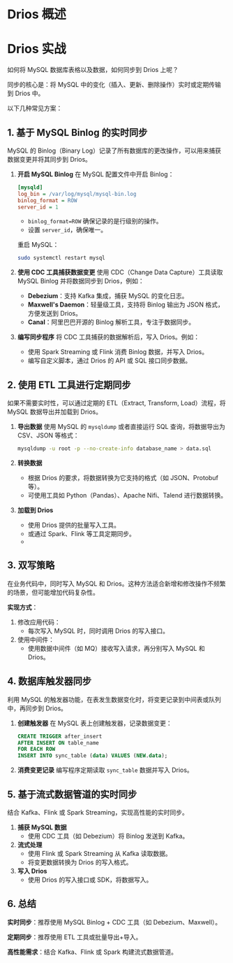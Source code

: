 # Drios 概述







# Drios 实战

如何将 MySQL 数据库表格以及数据，如何同步到 Drios 上呢？

同步的核心是：将 MySQL 中的变化（插入、更新、删除操作）实时或定期传输到 Drios 中。

以下几种常见方案：



## **1. 基于 MySQL Binlog 的实时同步**

MySQL 的 Binlog（Binary Log）记录了所有数据库的更改操作，可以用来捕获数据变更并将其同步到 Drios。

1. **开启 MySQL Binlog**
   在 MySQL 配置文件中开启 Binlog：

   ```ini
   [mysqld]
   log_bin = /var/log/mysql/mysql-bin.log
   binlog_format = ROW
   server_id = 1
   ```

   - `binlog_format=ROW` 确保记录的是行级别的操作。
   - 设置 `server_id`，确保唯一。

   重启 MySQL：

   ```bash
   sudo systemctl restart mysql
   ```

2. **使用 CDC 工具捕获数据变更** 使用 CDC（Change Data Capture）工具读取 MySQL Binlog 并将数据同步到 Drios，例如：

   - **Debezium**：支持 Kafka 集成，捕获 MySQL 的变化日志。
   - **Maxwell's Daemon**：轻量级工具，支持将 Binlog 输出为 JSON 格式，方便发送到 Drios。
   - **Canal**：阿里巴巴开源的 Binlog 解析工具，专注于数据同步。

3. **编写同步程序** 将 CDC 工具捕获的数据解析后，写入 Drios。例如：

   - 使用 Spark Streaming 或 Flink 消费 Binlog 数据，并写入 Drios。
   - 编写自定义脚本，通过 Drios 的 API 或 SQL 接口同步数据。



## **2. 使用 ETL 工具进行定期同步**

如果不需要实时性，可以通过定期的 ETL（Extract, Transform, Load）流程，将 MySQL 数据导出并加载到 Drios。

1. **导出数据** 使用 MySQL 的 `mysqldump` 或者直接运行 SQL 查询，将数据导出为 CSV、JSON 等格式：

   ```bash
   mysqldump -u root -p --no-create-info database_name > data.sql
   ```

2. **转换数据**

   - 根据 Drios 的要求，将数据转换为它支持的格式（如 JSON、Protobuf 等）。
   - 可使用工具如 Python（Pandas）、Apache Nifi、Talend 进行数据转换。

3. **加载到 Drios**

   - 使用 Drios 提供的批量写入工具。
   - 或通过 Spark、Flink 等工具定期同步。
   - 

## **3. 双写策略**

在业务代码中，同时写入 MySQL 和 Drios。这种方法适合新增和修改操作不频繁的场景，但可能增加代码复杂性。

**实现方式**：

1. 修改应用代码：
   - 每次写入 MySQL 时，同时调用 Drios 的写入接口。
2. 使用中间件：
   - 使用数据中间件（如 MQ）接收写入请求，再分别写入 MySQL 和 Drios。



## **4. 数据库触发器同步**

利用 MySQL 的触发器功能，在表发生数据变化时，将变更记录到中间表或队列中，再同步到 Drios。

1. **创建触发器** 在 MySQL 表上创建触发器，记录数据变更：

   ```sql
   CREATE TRIGGER after_insert
   AFTER INSERT ON table_name
   FOR EACH ROW
   INSERT INTO sync_table (data) VALUES (NEW.data);
   ```

2. **消费变更记录** 编写程序定期读取 `sync_table` 数据并写入 Drios。



## **5. 基于流式数据管道的实时同步**

结合 Kafka、Flink 或 Spark Streaming，实现高性能的实时同步。

1. **捕获 MySQL 数据**
   - 使用 CDC 工具（如 Debezium）将 Binlog 发送到 Kafka。
2. **流式处理**
   - 使用 Flink 或 Spark Streaming 从 Kafka 读取数据。
   - 将变更数据转换为 Drios 的写入格式。
3. **写入 Drios**
   - 使用 Drios 的写入接口或 SDK，将数据写入。

## 6. 总结

**实时同步**：推荐使用 MySQL Binlog + CDC 工具（如 Debezium、Maxwell）。

**定期同步**：推荐使用 ETL 工具或批量导出+导入。

**高性能需求**：结合 Kafka、Flink 或 Spark 构建流式数据管道。